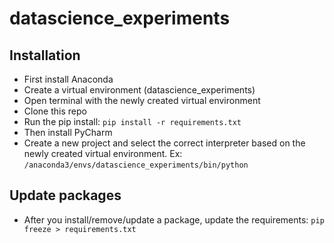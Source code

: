 # datascience_experiments

## Installation
- First install Anaconda
- Create a virtual environment (datascience_experiments)
- Open terminal with the newly created virtual environment
- Clone this repo
- Run the pip install: `pip install -r requirements.txt`
- Then install PyCharm
- Create a new project and select the correct interpreter based on
the newly created virtual environment. Ex: `/anaconda3/envs/datascience_experiments/bin/python`

## Update packages
- After you install/remove/update a package, update the requirements:
`pip freeze > requirements.txt`